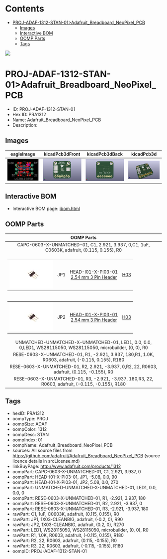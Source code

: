 



Contents
========

* [PROJ-ADAF-1312-STAN-01>Adafruit_Breadboard_NeoPixel_PCB](#proj-adaf-1312-stan-01adafruit_breadboard_neopixel_pcb)
	* [Images](#images)
	* [Interactive BOM](#interactive-bom)
	* [OOMP Parts](#oomp-parts)
	* [Tags](#tags)
  
![][im]
# PROJ-ADAF-1312-STAN-01>Adafruit_Breadboard_NeoPixel_PCB

- ID: PROJ-ADAF-1312-STAN-01
- Hex ID: PRA1312
- Name: Adafruit_Breadboard_NeoPixel_PCB
- Description: 

## Images
  
  

|eagleImage|kicadPcb3dFront|kicadPcb3dBack|kicadPcb3d|
| :---: | :---: | :---: | :---: |
|[![eagleImage](eagleImage_140.png)](eagleImage_600.png)|[![kicadPcb3dFront](kicadPcb3dFront_140.png)](kicadPcb3dFront_600.png)|[![kicadPcb3dBack](kicadPcb3dBack_140.png)](kicadPcb3dBack_600.png)|[![kicadPcb3d](kicadPcb3d_140.png)](kicadPcb3d_600.png)|

## Interactive BOM

- Interactive BOM page: [ibom.html](kicad/bom/ibom.html)

## OOMP Parts
  

|OOMP Parts|
| :---: |
|CAPC-0603-X-UNMATCHED-01, C1, 2.921, 3.937, 0,C1, 1uF, C0603K, adafruit, (0.115, 0.155), R0|
|<table><tr><td>![HEAD-I01-X-PI03-01](https://raw.githubusercontent.com/oomlout/oomlout_OOMP_parts/main/HEAD-I01-X-PI03-01/image_140.jpg)</td><td> JP1</td><td>[HEAD-I01-X-PI03-01<br>2.54 mm 3 Pin Header](https://github.com/oomlout/oomlout_OOMP_parts/tree/main/HEAD-I01-X-PI03-01/)</td><td>[H03](https://github.com/oomlout/oomlout_OOMP_parts/tree/main/HEAD-I01-X-PI03-01/)</td></tr></table>|
|<table><tr><td>![HEAD-I01-X-PI03-01](https://raw.githubusercontent.com/oomlout/oomlout_OOMP_parts/main/HEAD-I01-X-PI03-01/image_140.jpg)</td><td> JP2</td><td>[HEAD-I01-X-PI03-01<br>2.54 mm 3 Pin Header](https://github.com/oomlout/oomlout_OOMP_parts/tree/main/HEAD-I01-X-PI03-01/)</td><td>[H03](https://github.com/oomlout/oomlout_OOMP_parts/tree/main/HEAD-I01-X-PI03-01/)</td></tr></table>|
|UNMATCHED-UNMATCHED-X-UNMATCHED-01, LED1, 0.0, 0.0, 0,LED1, WS28115050, WS28115050, microbuilder, (0, 0), R0|
|RESE-0603-X-UNMATCHED-01, R1, -2.921, 3.937, 180,R1, 1.0K, R0603, adafruit, (-0.115, 0.155), R180|
|RESE-0603-X-UNMATCHED-01, R2, 2.921, -3.937, 0,R2, 22, R0603, adafruit, (0.115, -0.155), R0|
|RESE-0603-X-UNMATCHED-01, R3, -2.921, -3.937, 180,R3, 22, R0603, adafruit, (-0.115, -0.155), R180|

## Tags

- hexID: PRA1312
- oompType: PROJ
- oompSize: ADAF
- oompColor: 1312
- oompDesc: STAN
- oompIndex: 01
- oompName: Adafruit_Breadboard_NeoPixel_PCB
- sources: All source files from https://github.com/adafruit/Adafruit_Breadboard_NeoPixel_PCB (source licence details in srcLicense.md)
- linkBuyPage: http://www.adafruit.com/products/1312
- oompPart: CAPC-0603-X-UNMATCHED-01, C1, 2.921, 3.937, 0
- oompPart: HEAD-I01-X-PI03-01, JP1, -5.08, 0.0, 90
- oompPart: HEAD-I01-X-PI03-01, JP2, 5.08, 0.0, 270
- oompPart: UNMATCHED-UNMATCHED-X-UNMATCHED-01, LED1, 0.0, 0.0, 0
- oompPart: RESE-0603-X-UNMATCHED-01, R1, -2.921, 3.937, 180
- oompPart: RESE-0603-X-UNMATCHED-01, R2, 2.921, -3.937, 0
- oompPart: RESE-0603-X-UNMATCHED-01, R3, -2.921, -3.937, 180
- rawPart: C1, 1uF, C0603K, adafruit, (0.115, 0.155), R0
- rawPart: JP1, 1X03-CLEANBIG, adafruit, (-0.2, 0), R90
- rawPart: JP2, 1X03-CLEANBIG, adafruit, (0.2, 0), R270
- rawPart: LED1, WS28115050, WS28115050, microbuilder, (0, 0), R0
- rawPart: R1, 1.0K, R0603, adafruit, (-0.115, 0.155), R180
- rawPart: R2, 22, R0603, adafruit, (0.115, -0.155), R0
- rawPart: R3, 22, R0603, adafruit, (-0.115, -0.155), R180
- oompID: PROJ-ADAF-1312-STAN-01



[im]: kicadPcb3d_450.png
